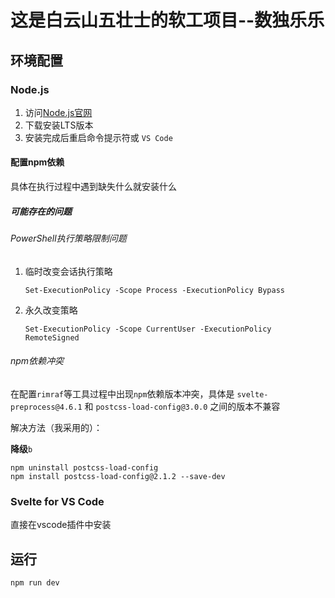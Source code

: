 # 这是白云山五壮士的软工项目--数独乐乐

## 环境配置

### Node.js

1. 访问[Node.js官网](https://nodejs.org/zh-cn)
2. 下载安装LTS版本
3. 安装完成后重启命令提示符或 `VS Code`

#### 配置npm依赖

具体在执行过程中遇到缺失什么就安装什么

##### 可能存在的问题

###### PowerShell执行策略限制问题

1. 临时改变会话执行策略

   ```
   Set-ExecutionPolicy -Scope Process -ExecutionPolicy Bypass
   ```
2. 永久改变策略

   ```
   Set-ExecutionPolicy -Scope CurrentUser -ExecutionPolicy RemoteSigned
   ```

###### npm依赖冲突

在配置`rimraf`等工具过程中出现`npm`依赖版本冲突，具体是 `svelte-preprocess@4.6.1` 和 `postcss-load-config@3.0.0` 之间的版本不兼容

解决方法（我采用的）：

**降级**`b`

```
npm uninstall postcss-load-config
npm install postcss-load-config@2.1.2 --save-dev
```

### Svelte for VS Code

直接在vscode插件中安装


## 运行

```
npm run dev
```

